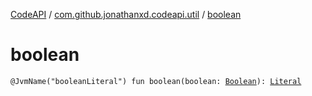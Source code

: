 [CodeAPI](../index.md) / [com.github.jonathanxd.codeapi.util](index.md) / [boolean](.)

# boolean

`@JvmName("booleanLiteral") fun boolean(boolean: `[`Boolean`](https://kotlinlang.org/api/latest/jvm/stdlib/kotlin/-boolean/index.html)`): `[`Literal`](../com.github.jonathanxd.codeapi.literal/-literal/index.md)